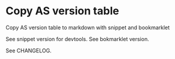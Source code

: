 # Copy AS version table
Copy AS version table to markdown with snippet and bookmarklet

See snippet version for devtools.
See bokmarklet version.

See CHANGELOG.
